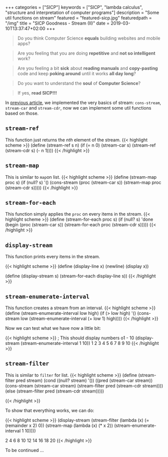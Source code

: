 +++
categories = ["SICP"]
keywords = ["SICP", "lambda calculus", "structure and interpretation of computer programs"]
description = "Some util functions on stream"
featured = "featured-sicp.jpg"
featuredpath = "/img"
title = "SICP Goodness - Stream (II)"
date = 2019-03-10T13:37:47+02:00
+++

>Do you think Computer Science **equals** building websites and mobile apps? 

>Are you feeling that you are doing **repetitive** and **not so intelligent** work?

>Are you feeling a bit **sick** about **reading manuals** and **copy-pasting** code and keep **poking around** until it works **all day long**? 

>Do you want to understand the **soul** of **Computer Science**?

>If yes, **read SICP!!!**

In [previous article](https://www.lvguowei.me/post/sicp-goodness-stream-1/), we implemented the very basics of stream: `cons-stream`, `stream-car` and `stream-cdr`, now we can implement some util functions based on those.

## `stream-ref`
This function just returns the *nth* element of the stream.
{{< highlight scheme >}}
(define (stream-ref s n)
  (if (= n 0)
      (stream-car s)
      (stream-ref (stream-cdr s) (- n 1))))
{{< /highlight >}}

## `stream-map`
This is similar to `map`on list.
{{< highlight scheme >}}
(define (stream-map proc s)
  (if (null? s)
      '()
      (cons-stream (proc (stream-car s)) (stream-map proc (stream-cdr s)))))
{{< /highlight >}}

## `stream-for-each`
This function simply applies the `proc` on every items in the stream.
{{< highlight scheme >}}
(define (stream-for-each proc s)
  (if (null? s)
      'done
      (begin (proc (stream-car s))
             (stream-for-each proc (stream-cdr s)))))
{{< /highlight >}}

## `display-stream`
This function prints every items in the stream.

{{< highlight scheme >}}
(define (display-line x)
  (newline)
  (display x))

(define (display-stream s)
  (stream-for-each display-line s))
{{< /highlight >}}

## `stream-enumerate-interval`
This function creates a stream from an interval.
{{< highlight scheme >}}
(define (stream-enumerate-interval low high)
  (if (> low high)
      '()
      (cons-stream
       low
       (stream-enumerate-interval (+ low 1) high))))
{{< /highlight >}}

Now we can test what we have now a little bit:

{{< highlight scheme >}}
; This should display numbers o1 - 10
(display-stream (stream-enumerate-interval 1 10))
1
2
3
4
5
6
7
8
9
10
{{< /highlight >}}

## `stream-filter`
This is similar to `filter` for list.
{{< highlight scheme >}}
(define (stream-filter pred stream)
  (cond ((null? stream) '())
        ((pred (stream-car stream))
         (cons-stream (stream-car stream)
                      (stream-filter pred (stream-cdr stream))))
        (else (stream-filter pred (stream-cdr stream)))))

{{< /highlight >}}

To show that everything works, we can do:

{{< highlight scheme >}}
(display-stream
 (stream-filter
  (lambda (x) (= (remainder x 2) 0))
  (stream-map
   (lambda (x) (* x 2))
   (stream-enumerate-interval 1 10))))

2
4
6
8
10
12
14
16
18
20
{{< /highlight >}}

To be continued ...
